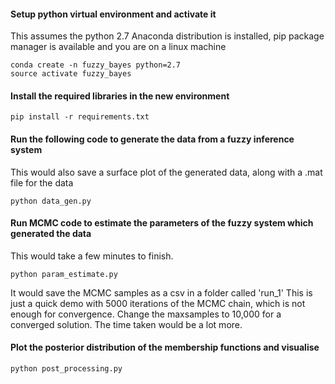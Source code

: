#### Setup python virtual environment and activate it
This assumes the python 2.7 Anaconda distribution is installed, pip package manager is available and you are on a linux machine

```
conda create -n fuzzy_bayes python=2.7
source activate fuzzy_bayes
```


#### Install the required libraries in the new environment

```
pip install -r requirements.txt
```


#### Run the following code to generate the data from a fuzzy inference system
This would also save a surface plot of the generated data, along with a .mat file for the data

```
python data_gen.py
```

#### Run MCMC code to estimate the parameters of the fuzzy system which generated the data
This would take a few minutes to finish. 

```
python param_estimate.py
```
It would save the MCMC samples as a csv in a folder called 'run_1'
This is just a quick demo with 5000 iterations of the MCMC chain, which is not enough for convergence.
Change the maxsamples to 10,000 for a converged solution. The time taken would be a lot more. 

#### Plot the posterior distribution of the membership functions and visualise

```
python post_processing.py
```









